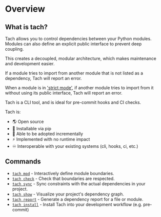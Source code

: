 # Overview

## What is tach?
Tach allows you to control dependencies between your Python modules.
Modules can also define an explicit public interface to prevent deep coupling.

This creates a decoupled, modular architecture, which makes maintenance and development easier.

If a module tries to import from another module that is not listed as a dependency, Tach will report an error.

When a module is in ['strict mode'](strict-mode.md), if another module tries to import from it without using its public interface, Tach will report an error.

Tach is a CLI tool, and is ideal for pre-commit hooks and CI checks.

Tach is:

- 🌎 Open source
- 🐍 Installable via pip
- 🔧 Able to be adopted incrementally
- ⚡ Implemented with no runtime impact
- ♾️ Interoperable with your existing systems (cli, hooks, ci, etc.)

## Commands
* [`tach mod`](usage.md#tach-mod) - Interactively define module boundaries.
* [`tach check`](usage.md#tach-check) - Check that boundaries are respected.
* [`tach sync`](usage.md#tach-sync) - Sync constraints with the actual dependencies in your project.
* [`tach show`](usage.md#tach-show) - Visualize your project's dependency graph.
* [`tach report`](usage.md#tach-report) - Generate a dependency report for a file or module.
* [`tach install`](usage.md#tach-install) - Install Tach into your development workflow (e.g. pre-commit)
